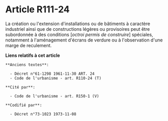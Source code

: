 # Article R111-24

La création ou l'extension d'installations ou de bâtiments à caractère industriel ainsi que de constructions légères ou
provisoires peut être subordonnée à des conditions [*octroi permis de construire*] spéciales, notamment à l'aménagement
d'écrans de verdure ou à l'observation d'une marge de reculement.

**Liens relatifs à cet article**

	**Anciens textes**:

	  - Décret n°61-1298 1961-11-30 ART. 24
	  - Code de l'urbanisme - art. R110-24 (T)

	**Cité par**:

	  - Code de l'urbanisme - art. R150-1 (V)

	**Codifié par**:

	  - Décret n°73-1023 1973-11-08

